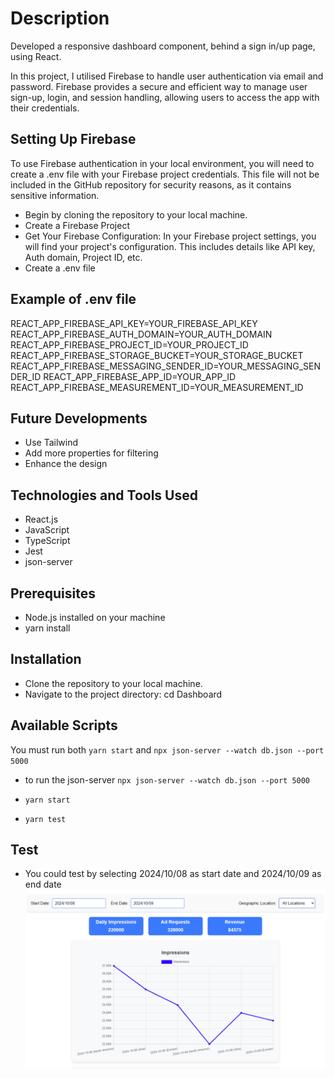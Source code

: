# Description

Developed a responsive dashboard component, behind a sign in/up page, using React.

In this project, I utilised Firebase to handle user authentication via email and password. Firebase provides a secure and efficient way to manage user sign-up, login, and session handling, allowing users to access the app with their credentials.

## Setting Up Firebase

To use Firebase authentication in your local environment, you will need to create a .env file with your Firebase project credentials. This file will not be included in the GitHub repository for security reasons, as it contains sensitive information.

- Begin by cloning the repository to your local machine.
- Create a Firebase Project
- Get Your Firebase Configuration: In your Firebase project settings, you will find your project's configuration. This includes details like API key, Auth domain, Project ID, etc.
- Create a .env file

## Example of .env file

REACT_APP_FIREBASE_API_KEY=YOUR_FIREBASE_API_KEY
REACT_APP_FIREBASE_AUTH_DOMAIN=YOUR_AUTH_DOMAIN
REACT_APP_FIREBASE_PROJECT_ID=YOUR_PROJECT_ID
REACT_APP_FIREBASE_STORAGE_BUCKET=YOUR_STORAGE_BUCKET
REACT_APP_FIREBASE_MESSAGING_SENDER_ID=YOUR_MESSAGING_SENDER_ID
REACT_APP_FIREBASE_APP_ID=YOUR_APP_ID
REACT_APP_FIREBASE_MEASUREMENT_ID=YOUR_MEASUREMENT_ID

## Future Developments

- Use Tailwind
- Add more properties for filtering
- Enhance the design

## Technologies and Tools Used

- React.js
- JavaScript
- TypeScript
- Jest
- json-server

## Prerequisites

- Node.js installed on your machine
- yarn install

## Installation

- Clone the repository to your local machine.
- Navigate to the project directory: cd Dashboard

## Available Scripts

You must run both `yarn start` and `npx json-server --watch db.json --port 5000`

- to run the json-server `npx json-server --watch db.json --port 5000`

- `yarn start`

- `yarn test`

## Test

- You could test by selecting 2024/10/08 as start date and 2024/10/09 as end date
  ![alt text](image.png)
